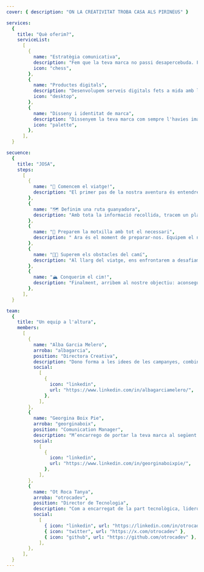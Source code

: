 ```yaml
---
cover: { description: "ON LA CREATIVITAT TROBA CASA ALS PIRINEUS" }

services:
  {
    title: "Què oferim?",
    serviceList:
      [
        {
          name: "Estratègia comunicativa",
          description: "Fem que la teva marca no passi desapercebuda. Fes-te veure!",
          icon: "chess",
        },
        {
          name: "Productes digitals",
          description: "Desenvolupem serveis digitals fets a mida amb les últimes innovacions del mercat.",
          icon: "desktop",
        },
        {
          name: "Disseny i identitat de marca",
          description: "Dissenyem la teva marca com sempre l'havies imaginat",
          icon: "palette",
        },
      ],
  }

secuence:
  {
    title: "JOSA",
    steps:
      [
        {
          name: "🚀 Comencem el viatge!",
          description: "El primer pas de la nostra aventura és entendre la teva visió i els teus objectius. Ens asseiem amb tu per conèixer en profunditat la teva marca, el teu públic i les teves necessitats. És aquí on marquem el punt de partida del nostre viatge.",
        },
        {
          name: "🗺️ Definim una ruta guanyadora",
          description: "Amb tota la informació recollida, tracem un pla estratègic detallat que ens guiarà cap a l'èxit. Definim objectius clars, establim metes i dissenyem una ruta personalitzada que ens permetrà assolir els teus objectius comunicatius.",
        },
        {
          name: "🎒 Preparem la motxilla amb tot el necessari",
          description: " Ara és el moment de preparar-nos. Equipem el nostre projecte amb totes les eines i recursos necessaris: des del contingut creatiu passant pel teu nou disseny fins a les eines digitals. Ens assegurem que cada element estigui perfectament alineat amb la teva estratègia i preparat per donar suport al nostre camí.",
        },
        {
          name: "🧗🏼 Superem els obstacles del camí",
          description: "Al llarg del viatge, ens enfrontarem a desafiaments i obstacles, però estem preparats per superar-los. Amb agilitat i flexibilitat, ajustem les nostres tàctiques i resolem problemes per mantenir-nos dins la via per arribar al cim. La nostra experiència ens permet abordar qualsevol situació amb confiança i creativitat.",
        },
        {
          name: "🏔️ Conquerim el cim!",
          description: "Finalment, arribem al nostre objectiu: aconseguir resultats impactants que ressonin amb el teu públic impulsant la teva marca. Celebrem els èxits aconseguits junts i analitzem els resultats per continuar millorant i conquerir nous reptes en el futur. El cim és només el començament de noves aventures junts.",
        },
      ],
  }

team:
  {
    title: "Un equip a l'altura",
    members:
      [
        {
          name: "Alba Garcia Melero",
          arroba: "albagarcia",
          position: "Directora Creativa",
          description: "Dono forma a les idees de les campanyes, combinant la visió artística i l’estratègia empresarial per crear els conceptes innovadors que s’adaptin a les teves necessitats. Especialitzada en el desenvolupament de dissenys atractius i narratives convincents. Amb passió i talent, transformo idees en realitats impactants, assegurant connexions emocionals entre la teva marca i el teu públic.",
          social:
            [
              {
                icon: "linkedin",
                url: "https://www.linkedin.com/in/albagarciamelero/",
              },
            ],
        },
        {
          name: "Georgina Boix Pie",
          arroba: "georginaboix",
          position: "Comunication Manager",
          description: "M’encarrego de portar la teva marca al següent nivell, combinant estratègia i creativitat per impulsar la teva presència en el mercat. Gestiono les xarxes socials, creant contingut atractiu i alineat amb el teu negoci. A més, us ajudem a configurar el vostre pla de comunicació assegurant que la vostra veu es faci sentir de manera efectiva i amb autenticitat.",
          social:
            [
              {
                icon: "linkedin",
                url: "https://www.linkedin.com/in/georginaboixpie/",
              },
            ],
        },
        {
          name: "Ot Roca Tanya",
          arroba: "otrocadev",
          position: "Director de Tecnologia",
          description: "Com a encarregat de la part tecnològica, lidero la visió i l'estratègia digital de Josa. Gràcies a la experiència adquirida en la meva trajectòria professional optimitzo els recursos tecnològics per garantir que oferim solucions innovadores i eficients que s'adapten a les teves necessitats",
          social:
            [
              { icon: "linkedin", url: "https://linkedin.com/in/otrocadev/" },
              { icon: "twitter", url: "https://x.com/otrocadev" },
              { icon: "github", url: "https://github.com/otrocadev" },
            ],
        },
      ],
  }
---
```

